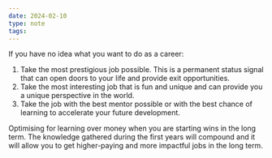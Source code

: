 ```yaml
---
date: 2024-02-10
type: note
tags:
---
```


If you have no idea what you want to do as a career:
1. Take the most prestigious job possible. This is a permanent status signal that can open doors to your life and provide exit opportunities.
2. Take the most interesting job that is fun and unique and can provide you a unique perspective in the world.
3. Take the job with the best mentor possible or with the best chance of learning to accelerate your future development.

Optimising for learning over money when you are starting wins in the long term. The knowledge gathered during the first years will compound and it will allow you to get higher-paying and more impactful jobs in the long term.
